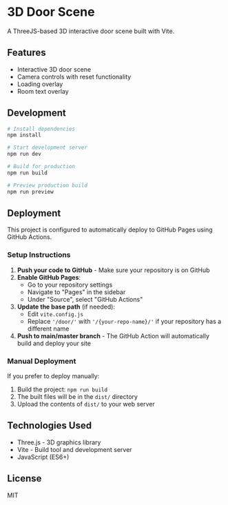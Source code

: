 # 3D Door Scene

A ThreeJS-based 3D interactive door scene built with Vite.

## Features

- Interactive 3D door scene
- Camera controls with reset functionality
- Loading overlay
- Room text overlay

## Development

```bash
# Install dependencies
npm install

# Start development server
npm run dev

# Build for production
npm run build

# Preview production build
npm run preview
```

## Deployment

This project is configured to automatically deploy to GitHub Pages using GitHub Actions.

### Setup Instructions

1. **Push your code to GitHub** - Make sure your repository is on GitHub
2. **Enable GitHub Pages**:
   - Go to your repository settings
   - Navigate to "Pages" in the sidebar
   - Under "Source", select "GitHub Actions"
3. **Update the base path** (if needed):
   - Edit `vite.config.js`
   - Replace `'/door/'` with `'/{your-repo-name}/'` if your repository has a different name
4. **Push to main/master branch** - The GitHub Action will automatically build and deploy your site

### Manual Deployment

If you prefer to deploy manually:

1. Build the project: `npm run build`
2. The built files will be in the `dist/` directory
3. Upload the contents of `dist/` to your web server

## Technologies Used

- Three.js - 3D graphics library
- Vite - Build tool and development server
- JavaScript (ES6+)

## License

MIT
